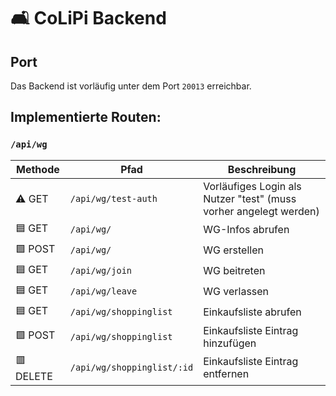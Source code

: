 # 🛋️ CoLiPi Backend

## Port

Das Backend ist vorläufig unter dem Port `20013` erreichbar.

## Implementierte Routen:

### `/api/wg`

| Methode   | Pfad                       | Beschreibung                                                      |
|-----------|----------------------------|-------------------------------------------------------------------|
| ⚠️ GET    | `/api/wg/test-auth`        | Vorläufiges Login als Nutzer "test" (muss vorher angelegt werden) |
| 🟦 GET    | `/api/wg/`                 | WG-Infos abrufen                                                  |
| 🟩 POST   | `/api/wg/`                 | WG erstellen                                                      |
| 🟦 GET    | `/api/wg/join`             | WG beitreten                                                      |
| 🟦 GET    | `/api/wg/leave`            | WG verlassen                                                      |
| 🟦 GET    | `/api/wg/shoppinglist`     | Einkaufsliste abrufen                                             |
| 🟩 POST   | `/api/wg/shoppinglist`     | Einkaufsliste Eintrag hinzufügen                                  |
| 🟥 DELETE | `/api/wg/shoppinglist/:id` | Einkaufsliste Eintrag entfernen                                   |
